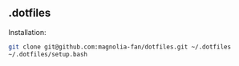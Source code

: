 ## .dotfiles

Installation:

```bash
git clone git@github.com:magnolia-fan/dotfiles.git ~/.dotfiles
~/.dotfiles/setup.bash
```
